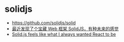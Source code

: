 # solidjs

- https://github.com/solidjs/solid
- [最近发现了个宝藏 Web 框架 SolidJS，有种未来的感觉](https://v2ex.com/t/802787#reply19)
- [Solid.js feels like what I always wanted React to be](https://typeofnan.dev/solid-js-feels-like-what-i-always-wanted-react-to-be/)
